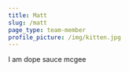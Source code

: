 ```yaml
---
title: Matt
slug: /matt
page_type: team-member
profile_picture: /img/kitten.jpg
---
```


I am dope sauce mcgee

